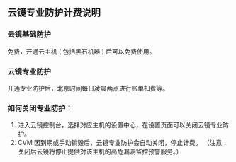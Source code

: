 ## 云镜专业防护计费说明

### 云镜基础防护
免费，开通云主机 ( 包括黑石机器 ) 后可以免费使用。
### 云镜专业防护
开通专业防护后，北京时间每日凌晨两点进行账单扣费等。


### 如何关闭专业防护：
1. 进入云镜控制台，选择对应主机的设置中心，在设置页面可以关闭云镜专业防护。
2. CVM 因到期或手动销毁后，云镜专业防护会自动关闭，停止计费。
（注意：关闭后云镜将停止提供对该主机的高危漏洞监控预警服务。）
